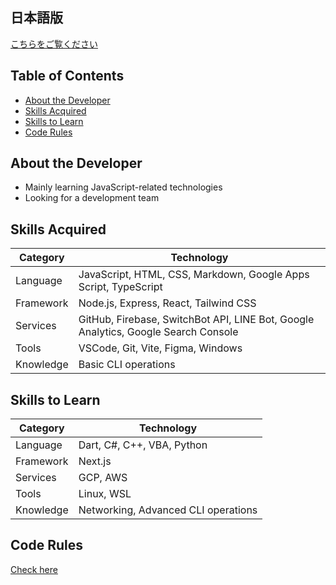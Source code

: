 ## 日本語版
[こちらをご覧ください](README_japanese.md)

## Table of Contents
- [About the Developer](#about-the-developer)
- [Skills Acquired](#skills-acquired)
- [Skills to Learn](#skills-to-learn)
- [Code Rules](#code-rules)

## About the Developer
- Mainly learning JavaScript-related technologies
- Looking for a development team

## Skills Acquired
| Category | Technology |
|----------|------------|
| Language | JavaScript, HTML, CSS, Markdown, Google Apps Script, TypeScript |
| Framework | Node.js, Express, React, Tailwind CSS |
| Services | GitHub, Firebase, SwitchBot API, LINE Bot, Google Analytics, Google Search Console |
| Tools | VSCode, Git, Vite, Figma, Windows |
| Knowledge | Basic CLI operations |

## Skills to Learn
| Category | Technology |
|----------|------------|
| Language | Dart, C#, C++, VBA, Python |
| Framework | Next.js |
| Services | GCP, AWS |
| Tools | Linux, WSL |
| Knowledge | Networking, Advanced CLI operations |

## Code Rules
[Check here](rules/index.md)
